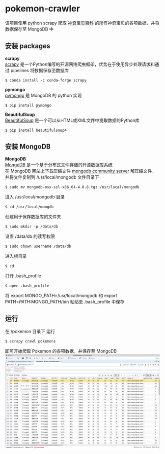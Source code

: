 # pokemon-crawler
该项目使用 python scrapy 爬取 [神奇宝贝百科](https://wiki.52poke.com/wiki/%E5%AE%9D%E5%8F%AF%E6%A2%A6%E5%88%97%E8%A1%A8%EF%BC%88%E6%8C%89%E5%85%A8%E5%9B%BD%E5%9B%BE%E9%89%B4%E7%BC%96%E5%8F%B7%EF%BC%89/%E7%AE%80%E5%8D%95%E7%89%88) 的所有神奇宝贝的各项数据，并将数据保存至 MongoDB 中

## 安装 packages
**scrapy**  
[scrapy](https://docs.scrapy.org/en/latest/intro/install.html) 是一个Python编写的开源网络爬虫框架，优势在于使用异步处理请求和通过 pipelines 将数据保存至数据库
```
$ conda install -c conda-forge scrapy
```

**pymongo**  
[pymongo](https://pypi.org/project/pymongo/) 是 MongoDB 的 python 实现
```
$ pip install pymongo
```

**BeautifulSoup**   
[BeautifulSoup](https://www.crummy.com/software/BeautifulSoup/bs4/doc/) 是一个可以从HTML或XML文件中提取数据的Python库
```
$ pip install beautifulsoup4
```

## 安装 MongoDB 
**MongoDB**  
[MongoDB](https://www.mongodb.com/) 是一个基于分布式文件存储的开源数据库系统  
在 MongoDB 网站上下载压缩文件 [mongodb community server](https://www.mongodb.com/download-center/community)
解压缩文件，并将文件复制到 /usr/local/mongodb 文件目录下   
```
$ sudo mv mongodb-osx-ssl-x86_64-4.0.8.tgz /usr/local/mongodb
```
进入 /usr/local/mongodb 目录   
```
$ cd /usr/local/mongdb
```
创建用于保存数据库的文件夹   
```
$ sudo mkdir -p /data/db
```
设置 /data/db 的读写权限   
```
$ sudo chown username /data/db
```
进入根目录
```
$ cd
```
打开 .bash_profile
```
$ open .bash_profile
```
将 export MONGO_PATH=/usr/local/mongodb 和 export PATH=$PATH:$MONGO_PATH/bin 粘贴至 .bash_profile 中保存

## 运行
在 /pokemon 目录下 运行 
```
$ scrapy crawl pokemons
```
即可开始爬取 Pokemon 的各项数据，并保存至 MongoDB
![pokemons-stats-mongodb-screenshot.png](https://github.com/ezra1218/pokemon-crawler/blob/master/pokemons-scrapy/IMG/pokemons-stats-mongodb-screenshot.png)
